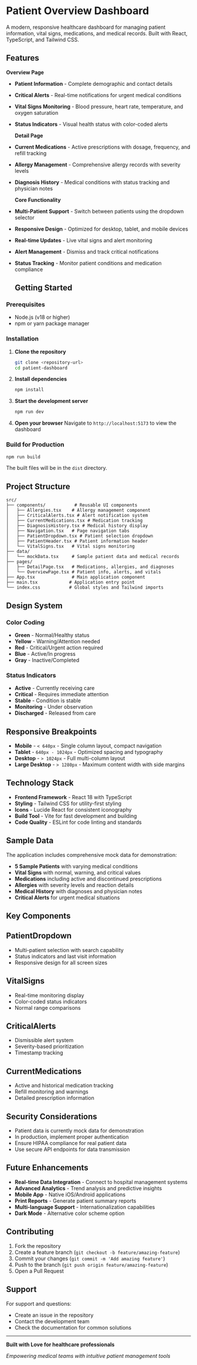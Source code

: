 # Patient Overview Dashboard

A modern, responsive healthcare dashboard for managing patient information, vital signs, medications, and medical records. Built with React, TypeScript, and Tailwind CSS.

## Features

   **Overview Page**
- **Patient Information** - Complete demographic and contact details
- **Critical Alerts** - Real-time notifications for urgent medical conditions
- **Vital Signs Monitoring** - Blood pressure, heart rate, temperature, and oxygen saturation
- **Status Indicators** - Visual health status with color-coded alerts

     **Detail Page**
- **Current Medications** - Active prescriptions with dosage, frequency, and refill tracking
- **Allergy Management** - Comprehensive allergy records with severity levels
- **Diagnosis History** - Medical conditions with status tracking and physician notes

   **Core Functionality**
- **Multi-Patient Support** - Switch between patients using the dropdown selector
- **Responsive Design** - Optimized for desktop, tablet, and mobile devices
- **Real-time Updates** - Live vital signs and alert monitoring
- **Alert Management** - Dismiss and track critical notifications
- **Status Tracking** - Monitor patient conditions and medication compliance

   ## Getting Started

### Prerequisites
- Node.js (v18 or higher)
- npm or yarn package manager

### Installation

1. **Clone the repository**
   ```bash
   git clone <repository-url>
   cd patient-dashboard
   ```

2. **Install dependencies**
   ```bash
   npm install
   ```

3. **Start the development server**
   ```bash
   npm run dev
   ```

4. **Open your browser**
   Navigate to `http://localhost:5173` to view the dashboard

### Build for Production

```bash
npm run build
```

The built files will be in the `dist` directory.

## Project Structure

```
src/
├── components/           # Reusable UI components
│   ├── Allergies.tsx    # Allergy management component
│   ├── CriticalAlerts.tsx # Alert notification system
│   ├── CurrentMedications.tsx # Medication tracking
│   ├── DiagnosisHistory.tsx # Medical history display
│   ├── Navigation.tsx   # Page navigation tabs
│   ├── PatientDropdown.tsx # Patient selection dropdown
│   ├── PatientHeader.tsx # Patient information header
│   └── VitalSigns.tsx   # Vital signs monitoring
├── data/
│   └── mockData.tsx     # Sample patient data and medical records
├── pages/
│   ├── DetailPage.tsx   # Medications, allergies, and diagnoses
│   └── OverviewPage.tsx # Patient info, alerts, and vitals
├── App.tsx              # Main application component
├── main.tsx            # Application entry point
└── index.css           # Global styles and Tailwind imports
```

##  Design System

### Color Coding
- **Green** - Normal/Healthy status
- **Yellow** - Warning/Attention needed
- **Red** - Critical/Urgent action required
- **Blue** - Active/In progress
- **Gray** - Inactive/Completed

### Status Indicators
- **Active** - Currently receiving care
- **Critical** - Requires immediate attention
- **Stable** - Condition is stable
- **Monitoring** - Under observation
- **Discharged** - Released from care

## Responsive Breakpoints

- **Mobile** - `< 640px` - Single column layout, compact navigation
- **Tablet** - `640px - 1024px` - Optimized spacing and typography
- **Desktop** - `> 1024px` - Full multi-column layout
- **Large Desktop** - `> 1280px` - Maximum content width with side margins

## Technology Stack

- **Frontend Framework** - React 18 with TypeScript
- **Styling** - Tailwind CSS for utility-first styling
- **Icons** - Lucide React for consistent iconography
- **Build Tool** - Vite for fast development and building
- **Code Quality** - ESLint for code linting and standards

##  Sample Data

The application includes comprehensive mock data for demonstration:

- **5 Sample Patients** with varying medical conditions
- **Vital Signs** with normal, warning, and critical values
- **Medications** including active and discontinued prescriptions
- **Allergies** with severity levels and reaction details
- **Medical History** with diagnoses and physician notes
- **Critical Alerts** for urgent medical situations

## Key Components

## PatientDropdown
- Multi-patient selection with search capability
- Status indicators and last visit information
- Responsive design for all screen sizes

## VitalSigns
- Real-time monitoring display
- Color-coded status indicators
- Normal range comparisons

## CriticalAlerts
- Dismissible alert system
- Severity-based prioritization
- Timestamp tracking

## CurrentMedications
- Active and historical medication tracking
- Refill monitoring and warnings
- Detailed prescription information

## Security Considerations

- Patient data is currently mock data for demonstration
- In production, implement proper authentication
- Ensure HIPAA compliance for real patient data
- Use secure API endpoints for data transmission

## Future Enhancements

- **Real-time Data Integration** - Connect to hospital management systems
- **Advanced Analytics** - Trend analysis and predictive insights
- **Mobile App** - Native iOS/Android applications
- **Print Reports** - Generate patient summary reports
- **Multi-language Support** - Internationalization capabilities
- **Dark Mode** - Alternative color scheme option

## Contributing

1. Fork the repository
2. Create a feature branch (`git checkout -b feature/amazing-feature`)
3. Commit your changes (`git commit -m 'Add amazing feature'`)
4. Push to the branch (`git push origin feature/amazing-feature`)
5. Open a Pull Request

## Support

For support and questions:
- Create an issue in the repository
- Contact the development team
- Check the documentation for common solutions

---

**Built with Love for healthcare professionals**

*Empowering medical teams with intuitive patient management tools*
